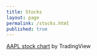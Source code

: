 ```yaml
---
title: Stocks
layout: page
permalink: /stocks.html
published: true
---
```


<!-- TradingView Widget BEGIN -->
<div class="tradingview-widget-container">
  <div id="tradingview_62a65"></div>
  <div class="tradingview-widget-copyright"><a href="https://www.tradingview.com/symbols/NASDAQ-AAPL/" rel="noopener" target="_blank"><span class="blue-text">AAPL stock chart</span></a> by TradingView</div>
  <script type="text/javascript" src="https://s3.tradingview.com/tv.js"></script>
  <script type="text/javascript">
  new TradingView.widget(
  {
  "width": 980,
  "height": 610,
  "symbol": "NASDAQ:AAPL",
  "interval": "D",
  "timezone": "Etc/UTC",
  "theme": "light",
  "style": "1",
  "locale": "en",
  "toolbar_bg": "#f1f3f6",
  "enable_publishing": false,
  "withdateranges": true,
  "allow_symbol_change": true,
  "details": true,
  "container_id": "tradingview_62a65"
}
  );
  </script>
</div>
<!-- TradingView Widget END -->

